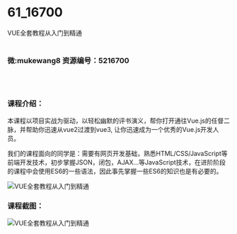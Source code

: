 # 61_16700
VUE全套教程从入门到精通
<br/></br>
<h3>微:mukewang8 资源编号：5216700</h3>
<br/></br>
<h3>课程介绍：</h3>
<p>本课程以项目实战为驱动，以轻松幽默的评书演义，帮你打开通往<a title="查看与 Vue 相关的文章" target="_blank">Vue</a>.js的任督二脉，并帮助你迅速从vue2过渡到vue3, 让你迅速成为一个优秀的Vue.js开发人员。</p>
<p>我们的课程面向的同学是：需要有网页开发基础，熟悉HTML/CSS/JavaScript等前端开发技术，初步掌握JSON，闭包，AJAX…等JavaScript技术，在进阶阶段的课程中会使用ES6的一些语法，因此事先掌握一些ES6的知识也是有必要的。</p>
<p><img src="https://www.ko996.com/wp-content/uploads/img/2020/12/2-8.png" alt="VUE全套教程从入门到精通"></p>
<div class="info-desc">
<h3>课程截图：</h3>
<p><img src="https://www.ko996.com/wp-content/uploads/img/2020/12/1-9.png" alt="VUE全套教程从入门到精通"></p>


			
</div>
